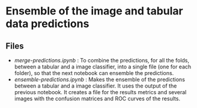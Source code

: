 # Ensemble of the image and tabular data predictions

## Files

- *merge-predictions.ipynb* : To combine the predictions, for all the folds, between a tabular and a image classifier, into a single file (one for each folder), so that the next notebook can ensemble the predictions.
- *ensemble-predictions.ipynb* : Makes the ensemble of the predictions between a tabular and a image classifier. It uses the output of the previous notebook. It creates a file for the results metrics and several images with the confusion matrices and ROC curves of the results.
  